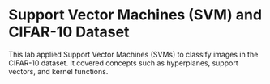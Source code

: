 # Support Vector Machines (SVM) and CIFAR-10 Dataset

This lab applied Support Vector Machines (SVMs) to classify images in the CIFAR-10 dataset. It covered concepts such as hyperplanes, support vectors, and kernel functions.